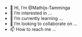 - 👋 Hi, I’m @Mathijs-Tamminga
- 👀 I’m interested in ...
- 🌱 I’m currently learning ...
- 💞️ I’m looking to collaborate on ...
- 📫 How to reach me ...

<!---
Mathijs-Tamminga/Mathijs-Tamminga is a ✨ special ✨ repository because its `README.md` (this file) appears on your GitHub profile.
You can click the Preview link to take a look at your changes.
--->
